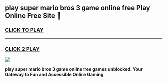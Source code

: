 
## play super mario bros 3 game online free Play Online Free Site 👋
<h3>
<a href="https://download.freeplayer.one?title=play_super_mario_bros_3_game_online_free&ref=21F">CLICK TO PLAY</a></h3>
<hr>

<h3>
<a href="https://download.freeplayer.one?title=play_super_mario_bros_3_game_online_free&ref=21F">CLICK 2 PLAY</a>
  
</h3>

<a href="https://download.freeplayer.one?title=play_super_mario_bros_3_game_online_free&ref=21F"><img src="https://cdnb.artstation.com/p/assets/images/images/032/539/853/original/anto-thomas-button-gif.gif"></a>


**play super mario bros 3 game online free games unblocked: Your Gateway to Fun and Accessible Online Gaming**
